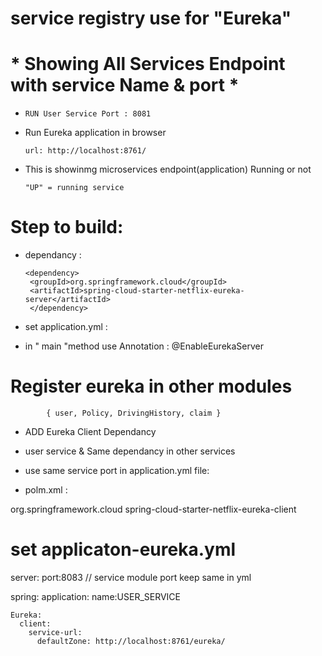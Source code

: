 # service registry use for  "Eureka" 
# * Showing All Services Endpoint with service Name & port *

*     RUN User Service Port : 8081

* Run Eureka application in browser
 
      url: http://localhost:8761/

* This is showinmg microservices endpoint(application) Running or not
               
      "UP" = running service

# Step to build:
* dependancy :  

      <dependency>
       <groupId>org.springframework.cloud</groupId>
       <artifactId>spring-cloud-starter-netflix-eureka-server</artifactId>
       </dependency>

* set application.yml : 
* in " main "method use Annotation : @EnableEurekaServer

# Register eureka in other modules 
            { user, Policy, DrivingHistory, claim }

* ADD Eureka Client Dependancy
* user service & Same dependancy in other services 
* use same service port in application.yml file:
  
* polm.xml :
<dependency>
<groupId>org.springframework.cloud</groupId>
<artifactId>spring-cloud-starter-netflix-eureka-client</artifactId>
</dependency>

# set applicaton-eureka.yml

server:
port:8083     // service module port keep same in yml

spring:
application:
name:USER_SERVICE

    Eureka:
      client:
        service-url:
          defaultZone: http://localhost:8761/eureka/